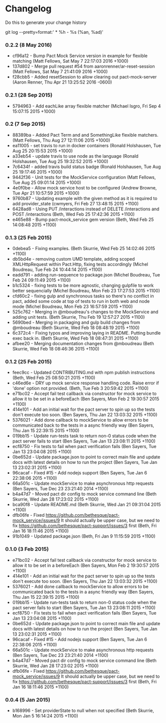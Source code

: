# Changelog

Do this to generate your change history

  git log --pretty=format:'  * %h - %s (%an, %ad)'

### 0.2.2 (8 May 2016)

  * cf96a12 - Bump Pact Mock Service version in example for flexible matching (Matt Fellows, Sat May 7 22:17:03 2016 +1000)
  * 137d802 - Merge pull request #54 from aaronrenner/ar-reset-session (Matt Fellows, Sat May 7 21:41:09 2016 +1000)
  * f28cbb5 - Added resetSession to allow clearing out pact-mock-server (Aaron Renner, Thu Apr 21 13:25:52 2016 -0600)

### 0.2.1 (28 Sep 2015)

* 5794963 - Add eachLike array flexible matcher (Michael Isgro, Fri Sep 4 15:07:15 2015 +1000)

### 0.2 (7 Sep 2015)

* 88389ba - Added Pact Term and and SomethingLike flexible matchers. (Matt Fellows, Thu Aug 27 12:11:06 2015 +1000)
* ea11005 - set travis to run in docker containers (Ronald Holshausen, Tue Aug 25 20:15:53 2015 +1000)
* a33eb54 - update travis to use node as the language (Ronald Holshausen, Tue Aug 25 19:32:52 2015 +1000)
* 7c6434f - added travis build status badge (Ronald Holshausen, Tue Aug 25 19:17:46 2015 +1000)
* 9442f36 - Unit tests for the MockService configuration (Matt Fellows, Tue Aug 25 09:01:14 2015 +1000)
* 4e0f0be - Allow mock service host to be configured (Andrew Browne, Tue Apr 21 10:57:59 2015 +1000)
* 9760b87 - Updating example with the given method as it is required to add provider_state (cwmyers, Fri Feb 27 13:48:15 2015 +1100)
* 6428ad8 - Using PUT /interactions instead of DELETE /interactions and POST /interactions (Beth, Wed Feb 25 17:42:36 2015 +1100)
* e465e88 - Bump pact-mock_service gem version (Beth, Wed Feb 25 14:08:48 2015 +1100)

### 0.1.3 (25 Feb 2015)

* 0debea5 - Fixing examples. (Beth Skurrie, Wed Feb 25 14:02:46 2015 +1100)
* db5bd4e - removing custom UMD template, adding scoped XMLHttpRequest within Pact.Http, fixing tests accordingly (Michel Boudreau, Tue Feb 24 10:44:14 2015 +1100)
* eadd791 - adding run-sequence to package.json (Michel Boudreau, Tue Feb 24 09:11:49 2015 +1100)
* b1c5324 - fixing tests to be more agnostic, changing gulpfile to work better sequencially (Michel Boudreau, Mon Feb 23 17:27:53 2015 +1100)
* cfd60c2 - fixing gulp and synchronous tasks so there's no conflict in pact, added some code at top of tests to run in both web and node mode (Michel Boudreau, Mon Feb 23 16:57:59 2015 +1100)
* 525c762 - Merging in @mboudreau's changes to the MockService and adding unit tests. (Beth Skurrie, Thu Feb 19 12:57:27 2015 +1100)
* 5690bed - Merging in packaging and gulp build changes from @mboudreau (Beth Skurrie, Wed Feb 18 08:48:19 2015 +1100)
* 6c372c4 - Fixing typos and improving laying in README. Putting bundle exec back in. (Beth Skurrie, Wed Feb 18 08:47:31 2015 +1100)
* afbee20 - Merging documentation changes from @mboudreau (Beth Skurrie, Wed Feb 18 08:46:36 2015 +1100)

### 0.1.2 (25 Feb 2015)

* feec9cc - Updated CONTRIBUTING.md with npm publish instructions (Beth, Wed Feb 25 08:50:21 2015 +1100)
* c46ed6e - DRY up mock service response handling code. Raise error if 'done' option not provided. (Beth, Tue Feb 3 20:59:42 2015 +1100)
* e71bc02 - Accept fail test callback via constructor for mock service to allow it to be set in a beforeEach (Ben Sayers, Mon Feb 2 19:30:57 2015 +1100)
* 414e101 - Add an initial wait for the pact server to spin up so the tests don't execute too soon. (Ben Sayers, Thu Jan 22 13:03:32 2015 +1100)
* 5376021 - Add done callback to mockService to allow errors to be communicated back to the tests in a async friendly way (Ben Sayers, Thu Jan 15 22:39:15 2015 +1100)
* 019bb15 - Update run-tests task to return non-0 status code when the pact server fails to start (Ben Sayers, Tue Jan 13 23:08:11 2015 +1100)
* ecf8750 - Fix tests to fail when pact verification fails (Ben Sayers, Tue Jan 13 23:04:08 2015 +1100)
* 0be652d - Update package.json to point to correct main file and update docs with latest details on how to run the project (Ben Sayers, Tue Jan 13 23:02:31 2015 +1100)
* 96cacaf - Fixed #15 - Add nodejs support (Ben Sayers, Tue Jan 6 22:38:06 2015 +1100)
* 66a501c - Update mockService to make asynchronous http requests (Ben Sayers, Tue Dec 23 23:21:40 2014 +1100)
* b4a47d7 - Moved pact dir config to mock service command line (Beth Skurrie, Wed Jan 28 17:23:02 2015 +1100)
* bca90f8 - Update README.md (Beth Skurrie, Wed Jan 21 09:31:04 2015 +1100)
* dfb06fe - Fixed https://github.com/bethesque/pact-mock_service/issues/9 It should actually be upper case, but we need to fix https://github.com/bethesque/pact-support/issues/3 first (Beth, Fri Jan 16 18:11:46 2015 +1100)
* 91b1049 - Updated package.json (Beth, Fri Jan 9 11:15:59 2015 +1100)

### 0.1.0 (3 Feb 2015)

* e71bc02 - Accept fail test callback via constructor for mock service to allow it to be set in a beforeEach (Ben Sayers, Mon Feb 2 19:30:57 2015 +1100)
* 414e101 - Add an initial wait for the pact server to spin up so the tests don't execute too soon. (Ben Sayers, Thu Jan 22 13:03:32 2015 +1100)
* 5376021 - Add done callback to mockService to allow errors to be communicated back to the tests in a async friendly way (Ben Sayers, Thu Jan 15 22:39:15 2015 +1100)
* 019bb15 - Update run-tests task to return non-0 status code when the pact server fails to start (Ben Sayers, Tue Jan 13 23:08:11 2015 +1100)
* ecf8750 - Fix tests to fail when pact verification fails (Ben Sayers, Tue Jan 13 23:04:08 2015 +1100)
* 0be652d - Update package.json to point to correct main file and update docs with latest details on how to run the project (Ben Sayers, Tue Jan 13 23:02:31 2015 +1100)
* 96cacaf - Fixed #15 - Add nodejs support (Ben Sayers, Tue Jan 6 22:38:06 2015 +1100)
* 66a501c - Update mockService to make asynchronous http requests (Ben Sayers, Tue Dec 23 23:21:40 2014 +1100)
* b4a47d7 - Moved pact dir config to mock service command line (Beth Skurrie, Wed Jan 28 17:23:02 2015 +1100)
* dfb06fe - Fixed https://github.com/bethesque/pact-mock_service/issues/9 It should actually be upper case, but we need to fix https://github.com/bethesque/pact-support/issues/3 first (Beth, Fri Jan 16 18:11:46 2015 +1100)

### 0.0.4 (5 Jan 2015)

* b168996 - Set providerState to null when not specified (Beth Skurrie, Mon Jan 5 16:14:24 2015 +1100)
